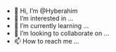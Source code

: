 - 👋 Hi, I’m @Hyberahim
- 👀 I’m interested in ...
- 🌱 I’m currently learning ...
- 💞️ I’m looking to collaborate on ...
- 📫 How to reach me ...

<!---
Hyberahim/Hyberahim is a ✨ special ✨ repository because its `README.md` (this file) appears on your GitHub profile.
You can click the Preview link to take a look at your changes.
--->
